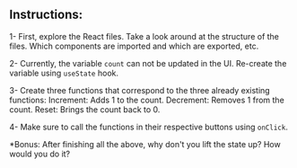 ## Instructions:

1- First, explore the React files. Take a look around at the structure of the files. Which components are imported and which are exported, etc.

2- Currently, the variable `count` can not be updated in the UI. Re-create the variable using `useState` hook.

3- Create three functions that correspond to the three already existing functions:
Increment: Adds 1 to the count.
Decrement: Removes 1 from the count.
Reset: Brings the count back to 0.

4- Make sure to call the functions in their respective buttons using `onClick`.

\*Bonus:
After finishing all the above, why don't you lift the state up? How would you do it?
